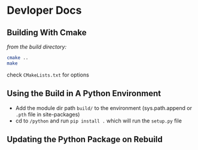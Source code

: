 # Devloper Docs

## Building With Cmake

*from the build directory:*
```bash
cmake ..
make
```

check `CMakeLists.txt` for options

## Using the Build in A Python Environment
- Add the module dir path `build/` to the environment (sys.path.append or `.pth` file in site-packages)
- cd to `/python` and run `pip install .` which will run the `setup.py` file

## Updating the Python Package on Rebuild